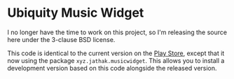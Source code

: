 # Ubiquity Music Widget

I no longer have the time to work on this project, so I'm releasing the source
here under the 3-clause BSD license.

This code is identical to the current version on the [Play Store][], except that
it now using the package `xyz.jathak.musicwidget`. This allows you to install a
development version based on this code alongside the released version.

[Play Store]: https://jathak.xyz/musicwidget
